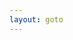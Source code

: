 ```yaml
---
layout: goto
---
```


<script>
    window.location.href = "{% link _posts/iciba/2018-7-15-iciba.md %}"
</script>